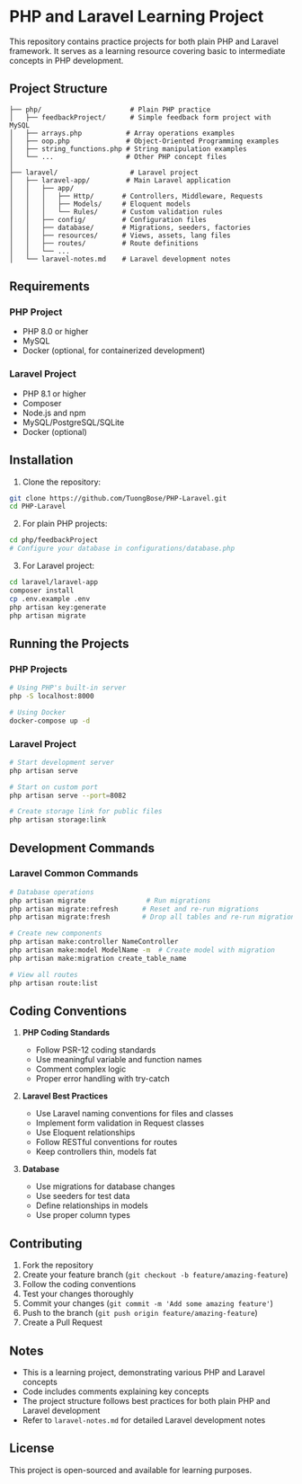 # PHP and Laravel Learning Project

This repository contains practice projects for both plain PHP and Laravel framework. It serves as a learning resource covering basic to intermediate concepts in PHP development.

## Project Structure

```
├── php/                      # Plain PHP practice
│   ├── feedbackProject/      # Simple feedback form project with MySQL
│   ├── arrays.php           # Array operations examples
│   ├── oop.php              # Object-Oriented Programming examples
│   ├── string_functions.php # String manipulation examples
│   └── ...                  # Other PHP concept files
│
├── laravel/                  # Laravel project
│   ├── laravel-app/         # Main Laravel application
│   │   ├── app/            
│   │   │   ├── Http/       # Controllers, Middleware, Requests
│   │   │   ├── Models/     # Eloquent models
│   │   │   └── Rules/      # Custom validation rules
│   │   ├── config/         # Configuration files
│   │   ├── database/       # Migrations, seeders, factories
│   │   ├── resources/      # Views, assets, lang files
│   │   ├── routes/         # Route definitions
│   │   └── ...
│   └── laravel-notes.md    # Laravel development notes
```

## Requirements

### PHP Project
- PHP 8.0 or higher
- MySQL
- Docker (optional, for containerized development)

### Laravel Project
- PHP 8.1 or higher
- Composer
- Node.js and npm
- MySQL/PostgreSQL/SQLite
- Docker (optional)

## Installation

1. Clone the repository:
```bash
git clone https://github.com/TuongBose/PHP-Laravel.git
cd PHP-Laravel
```

2. For plain PHP projects:
```bash
cd php/feedbackProject
# Configure your database in configurations/database.php
```

3. For Laravel project:
```bash
cd laravel/laravel-app
composer install
cp .env.example .env
php artisan key:generate
php artisan migrate
```

## Running the Projects

### PHP Projects
```bash
# Using PHP's built-in server
php -S localhost:8000

# Using Docker
docker-compose up -d
```

### Laravel Project
```bash
# Start development server
php artisan serve

# Start on custom port
php artisan serve --port=8082

# Create storage link for public files
php artisan storage:link
```

## Development Commands

### Laravel Common Commands
```bash
# Database operations
php artisan migrate               # Run migrations
php artisan migrate:refresh      # Reset and re-run migrations
php artisan migrate:fresh        # Drop all tables and re-run migrations

# Create new components
php artisan make:controller NameController
php artisan make:model ModelName -m  # Create model with migration
php artisan make:migration create_table_name

# View all routes
php artisan route:list
```

## Coding Conventions

1. **PHP Coding Standards**
   - Follow PSR-12 coding standards
   - Use meaningful variable and function names
   - Comment complex logic
   - Proper error handling with try-catch

2. **Laravel Best Practices**
   - Use Laravel naming conventions for files and classes
   - Implement form validation in Request classes
   - Use Eloquent relationships
   - Follow RESTful conventions for routes
   - Keep controllers thin, models fat

3. **Database**
   - Use migrations for database changes
   - Use seeders for test data
   - Define relationships in models
   - Use proper column types

## Contributing

1. Fork the repository
2. Create your feature branch (`git checkout -b feature/amazing-feature`)
3. Follow the coding conventions
4. Test your changes thoroughly
5. Commit your changes (`git commit -m 'Add some amazing feature'`)
6. Push to the branch (`git push origin feature/amazing-feature`)
7. Create a Pull Request

## Notes

- This is a learning project, demonstrating various PHP and Laravel concepts
- Code includes comments explaining key concepts
- The project structure follows best practices for both plain PHP and Laravel development
- Refer to `laravel-notes.md` for detailed Laravel development notes

## License

This project is open-sourced and available for learning purposes.
